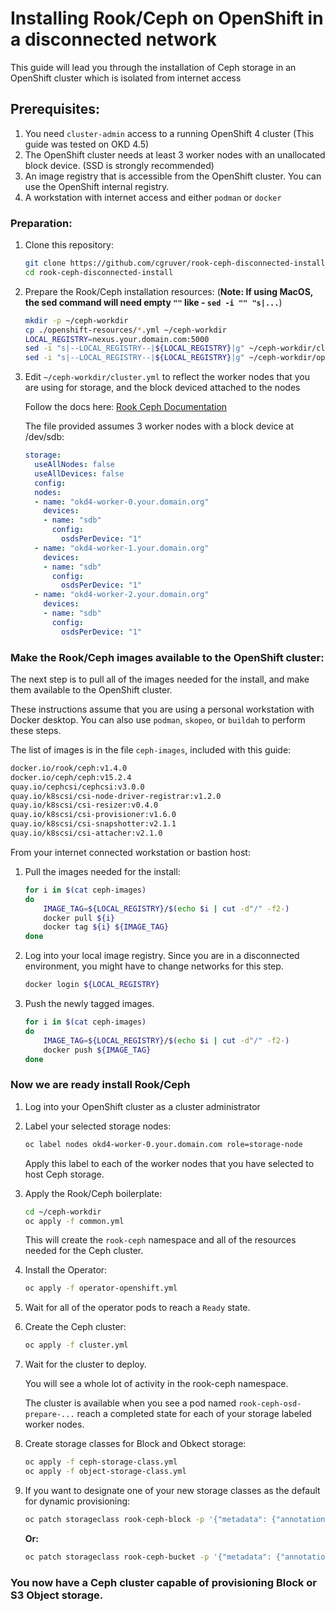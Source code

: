 # Installing Rook/Ceph on OpenShift in a disconnected network

This guide will lead you through the installation of Ceph storage in an OpenShift cluster which is isolated from internet access

## Prerequisites:

1. You need `cluster-admin` access to a running OpenShift 4 cluster (This guide was tested on OKD 4.5)
1. The OpenShift cluster needs at least 3 worker nodes with an unallocated block device.  (SSD is strongly recommended)
1. An image registry that is accessible from the OpenShift cluster.  You can use the OpenShift internal registry.
1. A workstation with internet access and either `podman` or `docker`

### Preparation:

1. Clone this repository:

    ```bash
    git clone https://github.com/cgruver/rook-ceph-disconnected-install.git
    cd rook-ceph-disconnected-install
    ```

1. Prepare the Rook/Ceph installation resources: (__Note: If using MacOS, the sed command will need empty `""` like - `sed -i "" "s|...`__)

    ```bash
    mkdir -p ~/ceph-workdir
    cp ./openshift-resources/*.yml ~/ceph-workdir
    LOCAL_REGISTRY=nexus.your.domain.com:5000
    sed -i "s|--LOCAL_REGISTRY--|${LOCAL_REGISTRY}|g" ~/ceph-workdir/cluster.yml
    sed -i "s|--LOCAL_REGISTRY--|${LOCAL_REGISTRY}|g" ~/ceph-workdir/operator-openshift.yml

1. Edit `~/ceph-workdir/cluster.yml` to reflect the worker nodes that you are using for storage, and the block deviced attached to the nodes

    Follow the docs here: [Rook Ceph Documentation](https://rook.github.io/docs/rook/v1.4/ceph-cluster-crd.html)

    The file provided assumes 3 worker nodes with a block device at /dev/sdb:

    ```yaml
    storage:
      useAllNodes: false
      useAllDevices: false
      config:
      nodes:
      - name: "okd4-worker-0.your.domain.org"
        devices:
        - name: "sdb"
          config:
            osdsPerDevice: "1"
      - name: "okd4-worker-1.your.domain.org"
        devices:
        - name: "sdb"
          config:
            osdsPerDevice: "1"
      - name: "okd4-worker-2.your.domain.org"
        devices:
        - name: "sdb"
          config:
            osdsPerDevice: "1"
    ```

### Make the Rook/Ceph images available to the OpenShift cluster:

The next step is to pull all of the images needed for the install, and make them available to the OpenShift cluster.

These instructions assume that you are using a personal workstation with Docker desktop.  You can also use `podman`, `skopeo`, or `buildah` to perform these steps.

The list of images is in the file `ceph-images`, included with this guide:

```bash
docker.io/rook/ceph:v1.4.0
docker.io/ceph/ceph:v15.2.4
quay.io/cephcsi/cephcsi:v3.0.0
quay.io/k8scsi/csi-node-driver-registrar:v1.2.0
quay.io/k8scsi/csi-resizer:v0.4.0
quay.io/k8scsi/csi-provisioner:v1.6.0
quay.io/k8scsi/csi-snapshotter:v2.1.1
quay.io/k8scsi/csi-attacher:v2.1.0
```

From your internet connected workstation or bastion host:

1. Pull the images needed for the install:

    ```bash
    for i in $(cat ceph-images)
    do 
        IMAGE_TAG=${LOCAL_REGISTRY}/$(echo $i | cut -d"/" -f2-)
        docker pull ${i}
        docker tag ${i} ${IMAGE_TAG}
    done
    ```

1. Log into your local image registry.  Since you are in a disconnected environment, you might have to change networks for this step.

    ```bash
    docker login ${LOCAL_REGISTRY}
    ```

1. Push the newly tagged images.

    ```bash
    for i in $(cat ceph-images)
    do 
        IMAGE_TAG=${LOCAL_REGISTRY}/$(echo $i | cut -d"/" -f2-)
        docker push ${IMAGE_TAG}
    done
    ```

### Now we are ready install Rook/Ceph

1. Log into your OpenShift cluster as a cluster administrator
1. Label your selected storage nodes:

    ```bash
    oc label nodes okd4-worker-0.your.domain.com role=storage-node
    ```

    Apply this label to each of the worker nodes that you have selected to host Ceph storage.

1. Apply the Rook/Ceph boilerplate:

    ```bash
    cd ~/ceph-workdir
    oc apply -f common.yml
    ```

    This will create the `rook-ceph` namespace and all of the resources needed for the Ceph cluster.

1. Install the Operator:

    ```bash
    oc apply -f operator-openshift.yml
    ```

1. Wait for all of the operator pods to reach a `Ready` state.

1. Create the Ceph cluster:

    ```bash
    oc apply -f cluster.yml
    ```

1. Wait for the cluster to deploy.

    You will see a whole lot of activity in the rook-ceph namespace.

    The cluster is available when you see a pod named `rook-ceph-osd-prepare-...` reach a completed state for each of your storage labeled worker nodes.

1. Create storage classes for Block and Obkect storage:

    ```bash
    oc apply -f ceph-storage-class.yml
    oc apply -f object-storage-class.yml
    ```

1. If you want to designate one of your new storage classes as the default for dynamic provisioning:

    ```bash
    oc patch storageclass rook-ceph-block -p '{"metadata": {"annotations":{"storageclass.kubernetes.io/is-default-class":"true"}}}'
    ```

    __Or:__

    ```bash
    oc patch storageclass rook-ceph-bucket -p '{"metadata": {"annotations":{"storageclass.kubernetes.io/is-default-class":"true"}}}'
    ```

### You now have a Ceph cluster capable of provisioning Block or S3 Object storage.
